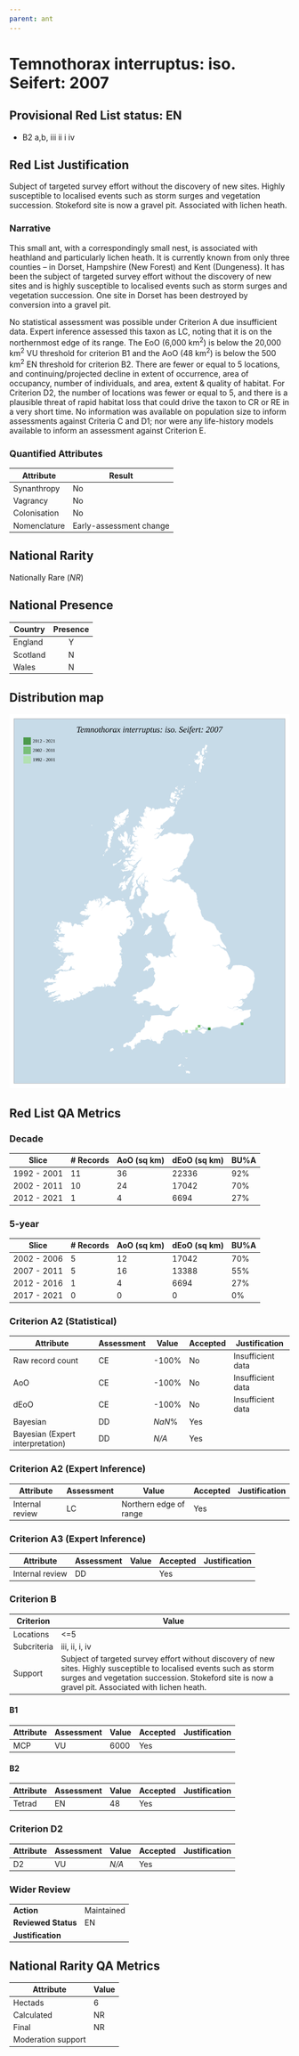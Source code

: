 ```yaml
---
parent: ant
---
```


# Temnothorax interruptus: iso. Seifert: 2007

## Provisional Red List status: EN
- B2 a,b, iii
ii
i
iv

## Red List Justification
Subject of targeted survey effort without the discovery of new sites. Highly susceptible to localised events such as storm surges and vegetation succession. Stokeford site is now a gravel pit. Associated with lichen heath.
### Narrative
This small ant, with a correspondingly small nest, is associated with heathland and particularly lichen heath. It is currently known from only three counties – in Dorset, Hampshire (New Forest) and Kent (Dungeness). It has been the subject of targeted survey effort without the discovery of new sites and is highly susceptible to localised events such as storm surges and vegetation succession. One site in Dorset has been destroyed by conversion into a gravel pit.

No statistical assessment was possible under Criterion A due insufficient data. Expert inference assessed this taxon as LC, noting that it is on the northernmost edge of its range. The EoO (6,000 km<sup>2</sup>) is below the 20,000 km<sup>2</sup> VU threshold for criterion B1 and the AoO (48 km<sup>2</sup>) is below the 500 km<sup>2</sup> EN threshold for criterion B2. There are fewer or equal to 5 locations, and continuing/projected decline in extent of occurrence, area of occupancy, number of individuals, and area, extent & quality of habitat. For Criterion D2, the number of locations was fewer or equal to 5, and there is a plausible threat of rapid habitat loss that could drive the taxon to CR or RE in a very short time. No information was available on population size to inform assessments against Criteria C and D1; nor were any life-history models available to inform an assessment against Criterion E.
### Quantified Attributes
|Attribute|Result|
|---|---|
|Synanthropy|No|
|Vagrancy|No|
|Colonisation|No|
|Nomenclature|Early-assessment change|


## National Rarity
Nationally Rare (*NR*)

## National Presence
|Country|Presence
|---|:-:|
|England|Y|
|Scotland|N|
|Wales|N|


## Distribution map
![](../map/624.svg)

## Red List QA Metrics
### Decade
| Slice | # Records | AoO (sq km) | dEoO (sq km) |BU%A |
|---|---|---|---|---|
|1992 - 2001|11|36|22336|92%|
|2002 - 2011|10|24|17042|70%|
|2012 - 2021|1|4|6694|27%|
### 5-year
| Slice | # Records | AoO (sq km) | dEoO (sq km) |BU%A |
|---|---|---|---|---|
|2002 - 2006|5|12|17042|70%|
|2007 - 2011|5|16|13388|55%|
|2012 - 2016|1|4|6694|27%|
|2017 - 2021|0|0|0|0%|
### Criterion A2 (Statistical)
|Attribute|Assessment|Value|Accepted|Justification
|---|---|---|---|---|
|Raw record count|CE|-100%|No|Insufficient data|
|AoO|CE|-100%|No|Insufficient data|
|dEoO|CE|-100%|No|Insufficient data|
|Bayesian|DD|*NaN*%|Yes||
|Bayesian (Expert interpretation)|DD|*N/A*|Yes||
### Criterion A2 (Expert Inference)
|Attribute|Assessment|Value|Accepted|Justification
|---|---|---|---|---|
|Internal review|LC|Northern edge of range|Yes||
### Criterion A3 (Expert Inference)
|Attribute|Assessment|Value|Accepted|Justification
|---|---|---|---|---|
|Internal review|DD||Yes||
### Criterion B
|Criterion| Value|
|---|---|
|Locations|<=5|
|Subcriteria|iii, ii, i, iv|
|Support|Subject of targeted survey effort without discovery of new sites. Highly susceptible to localised events such as storm surges and vegetation succession. Stokeford site is now a gravel pit. Associated with lichen heath.|
#### B1
|Attribute|Assessment|Value|Accepted|Justification
|---|---|---|---|---|
|MCP|VU|6000|Yes||
#### B2
|Attribute|Assessment|Value|Accepted|Justification
|---|---|---|---|---|
|Tetrad|EN|48|Yes||
### Criterion D2
|Attribute|Assessment|Value|Accepted|Justification
|---|---|---|---|---|
|D2|VU|*N/A*|Yes||
### Wider Review
|  |  |
|---|---|
|**Action**|Maintained|
|**Reviewed Status**|EN|
|**Justification**||


## National Rarity QA Metrics
|Attribute|Value|
|---|---|
|Hectads|6|
|Calculated|NR|
|Final|NR|
|Moderation support||



